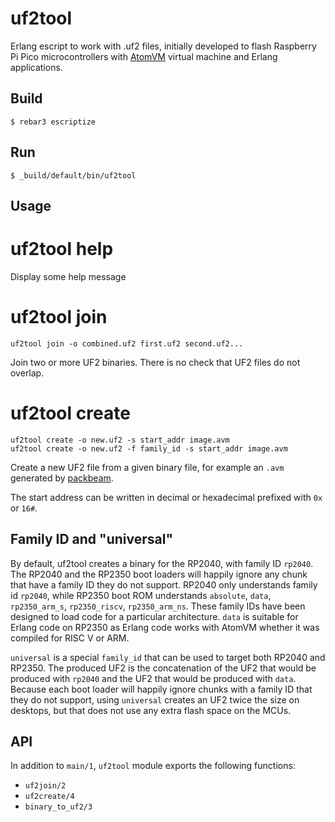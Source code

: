 uf2tool
=====

Erlang escript to work with .uf2 files, initially developed to flash
Raspberry Pi Pico microcontrollers with [AtomVM](https://atomvm.org/) virtual
machine and Erlang applications.

Build
-----

    $ rebar3 escriptize

Run
---

    $ _build/default/bin/uf2tool

Usage
-----

# uf2tool help

Display some help message

# uf2tool join

```
uf2tool join -o combined.uf2 first.uf2 second.uf2...
```

Join two or more UF2 binaries. There is no check that UF2 files do not overlap.

# uf2tool create

```
uf2tool create -o new.uf2 -s start_addr image.avm
uf2tool create -o new.uf2 -f family_id -s start_addr image.avm
```

Create a new UF2 file from a given binary file, for example an `.avm` generated
by [packbeam](https://github.com/atomvm/atomvm_packbeam).

The start address can be written in decimal or hexadecimal prefixed with `0x`
or `16#`.

## Family ID and "universal"

By default, uf2tool creates a binary for the RP2040, with family ID `rp2040`.
The RP2040 and the RP2350 boot loaders will happily ignore any chunk that have
a family ID they do not support. RP2040 only understands family id `rp2040`,
while RP2350 boot ROM understands `absolute`, `data`, `rp2350_arm_s`,
`rp2350_riscv`, `rp2350_arm_ns`. These family IDs have been designed to load
code for a particular architecture. `data` is suitable for Erlang code on
RP2350 as Erlang code works with AtomVM whether it was compiled for RISC V or
ARM.

`universal` is a special `family_id` that can be used to target both RP2040 and
RP2350. The produced UF2 is the concatenation of the UF2 that would
be produced with `rp2040` and the UF2 that would be produced with `data`.
Because each boot loader will happily ignore chunks with a family ID that they
do not support, using `universal` creates an UF2 twice the size on desktops,
but that does not use any extra flash space on the MCUs.

API
---

In addition to `main/1`, `uf2tool` module exports the following functions:

- `uf2join/2`
- `uf2create/4`
- `binary_to_uf2/3`
